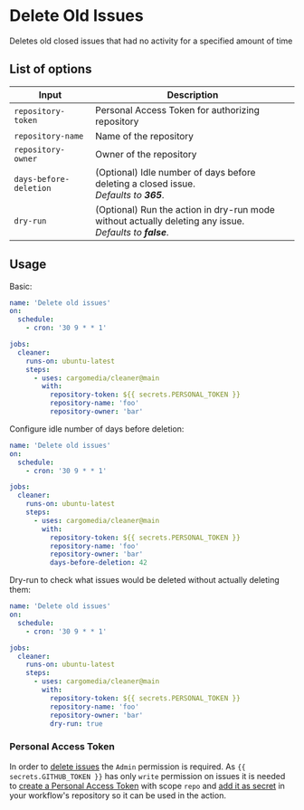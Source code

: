 # Delete Old Issues

Deletes old closed issues that had no activity for a specified amount of time

## List of options

| Input                  | Description                                                                                                 |
| ---------------------- | ----------------------------------------------------------------------------------------------------------- |
| `repository-token`     | Personal Access Token for authorizing repository                                                            |
| `repository-name`      | Name of the repository                                                                                      |
| `repository-owner`     | Owner of the repository                                                                                     |
| `days-before-deletion` | (Optional) Idle number of days before deleting a closed issue. <br>_Defaults to **365**_.                   |
| `dry-run`              | (Optional) Run the action in dry-run mode without actually deleting any issue. <br>_Defaults to **false**_. |

## Usage

Basic:
```yaml
name: 'Delete old issues'
on:
  schedule:
    - cron: '30 9 * * 1'

jobs:
  cleaner:
    runs-on: ubuntu-latest
    steps:
      - uses: cargomedia/cleaner@main
        with:
          repository-token: ${{ secrets.PERSONAL_TOKEN }}
          repository-name: 'foo'
          repository-owner: 'bar'
```

Configure idle number of days before deletion:
```yaml
name: 'Delete old issues'
on:
  schedule:
    - cron: '30 9 * * 1'

jobs:
  cleaner:
    runs-on: ubuntu-latest
    steps:
      - uses: cargomedia/cleaner@main
        with:
          repository-token: ${{ secrets.PERSONAL_TOKEN }}
          repository-name: 'foo'
          repository-owner: 'bar'
          days-before-deletion: 42
```

Dry-run to check what issues would be deleted without actually deleting them:
```yaml
name: 'Delete old issues'
on:
  schedule:
    - cron: '30 9 * * 1'

jobs:
  cleaner:
    runs-on: ubuntu-latest
    steps:
      - uses: cargomedia/cleaner@main
        with:
          repository-token: ${{ secrets.PERSONAL_TOKEN }}
          repository-name: 'foo'
          repository-owner: 'bar'
          dry-run: true
```

### Personal Access Token
In order to [delete issues](https://docs.github.com/en/github/setting-up-and-managing-organizations-and-teams/repository-permission-levels-for-an-organization#repository-access-for-each-permission-level) 
the `Admin` permission is required. As `{{ secrets.GITHUB_TOKEN }}` has only `write` permission on issues it is needed to [create a Personal Access Token](https://docs.github.com/en/github/authenticating-to-github/creating-a-personal-access-token)
with scope `repo` and [add it as secret](https://docs.github.com/en/actions/reference/encrypted-secrets#creating-encrypted-secrets-for-a-repository) in your workflow's repository so it can be used in the action.
